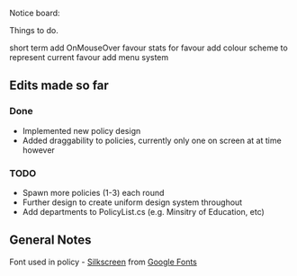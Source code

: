 Notice board:


Things to do.

short term
add OnMouseOver favour stats for favour
add colour scheme to represent current favour
add menu system

## Edits made so far

### Done

- Implemented new policy design
- Added draggability to policies, currently only one on screen at at time however

### TODO

- Spawn more policies (1-3) each round
- Further design to create uniform design system throughout
- Add departments to PolicyList.cs (e.g. Minsitry of Education, etc)


## General Notes

Font used in policy - [Silkscreen](https://fonts.google.com/specimen/Silkscreen) from [Google Fonts](https://fonts.google.com)
